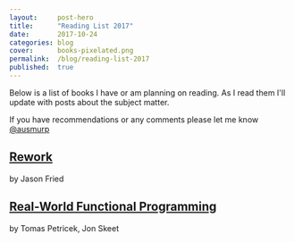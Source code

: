 ```yaml
---
layout:     post-hero
title:      "Reading List 2017"
date:       2017-10-24
categories: blog
cover:      books-pixelated.png
permalink:  /blog/reading-list-2017
published:  true
---
```

Below is a list of books I have or am planning on reading. As I read them I'll update with posts about the subject matter.

If you have recommendations or any comments please let me know [@ausmurp](https://twitter.com/ausmurp)


## [Rework](https://www.amazon.com/Rework/dp/B003BLGD06/ref=tmm_aud_swatch_0?_encoding=UTF8&qid=&sr=) 
by Jason Fried

## [Real-World Functional Programming](https://www.amazon.com/gp/product/1933988924/ref=s9u_simh_gw_i1?ie=UTF8&fpl=fresh&pd_rd_i=1933988924&pd_rd_r=7e2d54a6-b8b9-11e7-8dcc-478283c0184f&pd_rd_w=aO8bj&pd_rd_wg=8rin2&pf_rd_m=ATVPDKIKX0DER&pf_rd_s=&pf_rd_r=YW2T5Q7E0EX70C1FBQH3&pf_rd_t=36701&pf_rd_p=1cf9d009-399c-49e1-901a-7b8786e59436&pf_rd_i=desktop) 
by Tomas Petricek, Jon Skeet
